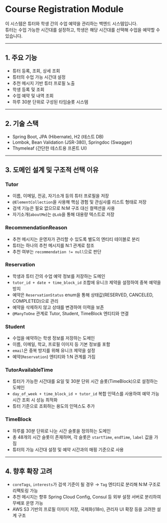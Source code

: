 # Course Registration Module

이 시스템은 튜터와 학생 간의 수업 예약을 관리하는 백엔드 시스템입니다.  
튜터는 수업 가능한 시간대를 설정하고, 학생은 해당 시간대를 선택해 수업을 예약할 수 있습니다.

---

## 1. 주요 기능

- 튜터 등록, 조회, 상세 조회  
- 튜터의 수업 가능 시간대 설정  
- 추천 메시지 기반 튜터 프로필 노출  
- 학생 등록 및 조회  
- 수업 예약 및 내역 조회  
- 하루 30분 단위로 구성된 타임슬롯 시스템  

---

## 2. 기술 스택

- Spring Boot, JPA (Hibernate), H2 (테스트 DB)  
- Lombok, Bean Validation (JSR-380), Springdoc (Swagger)  
- Thymeleaf (간단한 테스트용 프론트 UI)  

---

## 3. 도메인 설계 및 구조적 선택 이유

### Tutor

- 이름, 이메일, 전공, 자기소개 등의 튜터 프로필을 저장  
- `@ElementCollection`을 사용해 핵심 경험 및 관심사를 리스트 형태로 저장  
- 검색 기능은 필요 없으므로 N:M 구조 대신 컬렉션을 사용  
- 자기소개(`aboutMe`)는 `@Lob`을 통해 대용량 텍스트로 저장  

### RecommendationReason

- 추천 메시지는 운영자가 관리할 수 있도록 별도의 엔티티 테이블로 분리  
- 튜터는 하나의 추천 메시지를 N:1 관계로 참조  
- 추천 여부는 `recommendation != null`으로 판단  

### Reservation

- 학생과 튜터 간의 수업 예약 정보를 저장하는 도메인  
- `tutor_id + date + time_block_id` 조합에 유니크 제약을 설정하여 중복 예약을 방지  
- 예약은 `ReservationStatus` enum을 통해 상태값(RESERVED, CANCELED, COMPLETED)으로 관리  
- 예약을 삭제하지 않고 상태를 변경하여 이력을 보존  
- `@ManyToOne` 관계로 Tutor, Student, TimeBlock 엔티티와 연결  

### Student

- 수업을 예약하는 학생 정보를 저장하는 도메인  
- 이름, 이메일, 학교, 프로필 이미지 등 기본 정보를 포함  
- `email`은 중복 방지를 위해 유니크 제약을 설정  
- 예약(`Reservation`) 엔티티와 1:N 관계를 가짐  

### TutorAvailableTime

- 튜터가 가능한 시간대를 요일 및 30분 단위 시간 슬롯(TimeBlock)으로 설정하는 도메인  
- `day_of_week + time_block_id + tutor_id` 복합 인덱스를 사용하여 예약 가능 시간 조회 시 성능 최적화  
- 튜터 기준으로 조회하는 용도의 인덱스도 추가  

### TimeBlock

- 하루를 30분 단위로 나눈 시간 슬롯을 정의하는 도메인  
- 총 48개의 시간 슬롯이 존재하며, 각 슬롯은 `startTime`, `endTime`, `label` 값을 가짐  
- 튜터의 가능 시간대 설정 및 예약 시간과의 매핑 기준으로 사용  

---

## 4. 향후 확장 고려

- `coreTags`, `interests`가 검색 기준이 될 경우 → `Tag` 엔티티로 분리해 N:M 구조로 리팩토링 가능  
- 추천 메시지는 향후 Spring Cloud Config, Consul 등 외부 설정 서버로 분리하여 무배포 운영 가능  
- AWS S3 기반의 프로필 이미지 저장, 국제화(i18n), 관리자 UI 확장 등을 고려한 설계 구조  
